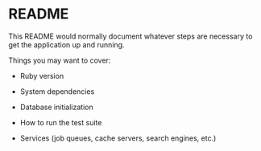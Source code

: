 # README

This README would normally document whatever steps are necessary to get the
application up and running.

Things you may want to cover:

* Ruby version

* System dependencies


* Database initialization

* How to run the test suite

* Services (job queues, cache servers, search engines, etc.)

